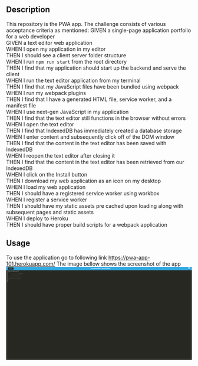 ## Description

This repository is the PWA app. The challenge consists of various acceptance criteria as mentioned:
GIVEN a single-page application portfolio for a web developer<br/>
GIVEN a text editor web application<br/>
WHEN I open my application in my editor<br/>
THEN I should see a client server folder structure<br/>
WHEN I run `npm run start` from the root directory<br/>
THEN I find that my application should start up the backend and serve the client<br/>
WHEN I run the text editor application from my terminal<br/>
THEN I find that my JavaScript files have been bundled using webpack<br/>
WHEN I run my webpack plugins<br/>
THEN I find that I have a generated HTML file, service worker, and a manifest file<br/>
WHEN I use next-gen JavaScript in my application<br/>
THEN I find that the text editor still functions in the browser without errors<br/>
WHEN I open the text editor<br/>
THEN I find that IndexedDB has immediately created a database storage<br/>
WHEN I enter content and subsequently click off of the DOM window<br/>
THEN I find that the content in the text editor has been saved with IndexedDB<br/>
WHEN I reopen the text editor after closing it<br/>
THEN I find that the content in the text editor has been retrieved from our IndexedDB<br/>
WHEN I click on the Install button<br/>
THEN I download my web application as an icon on my desktop<br/>
WHEN I load my web application<br/>
THEN I should have a registered service worker using workbox<br/>
WHEN I register a service worker<br/>
THEN I should have my static assets pre cached upon loading along with subsequent pages and static assets<br/>
WHEN I deploy to Heroku<br/>
THEN I should have proper build scripts for a webpack application<br/>

## Usage

To use the application go to following link https://pwa-app-101.herokuapp.com/
The image bellow shows the screenshot of the app
![alt text](/Images/PWA.png)